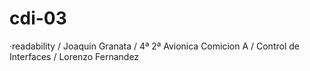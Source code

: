 # cdi-03
·readability / Joaquin Granata / 4ª 2ª Avionica Comicion A / Control de Interfaces / Lorenzo Fernandez
